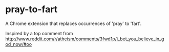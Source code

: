 # pray-to-fart
A Chrome extension that replaces occurrences of 'pray' to 'fart'.

Inspired by a top comment from http://www.reddit.com/r/atheism/comments/3fwd1p/i_bet_you_believe_in_god_now/#oo